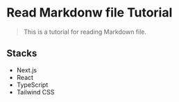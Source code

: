 # Read Markdonw file Tutorial

> This is a tutorial for reading Markdown file.

## Stacks

- Next.js
- React
- TypeScript
- Tailwind CSS
